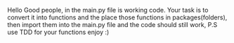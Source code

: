 Hello Good people, in the main.py file is working code.
Your task is to convert it into functions and the place those functions in
packages(folders), then import them into the main.py file and the code should still work,
P.S use TDD for your functions enjoy :)
